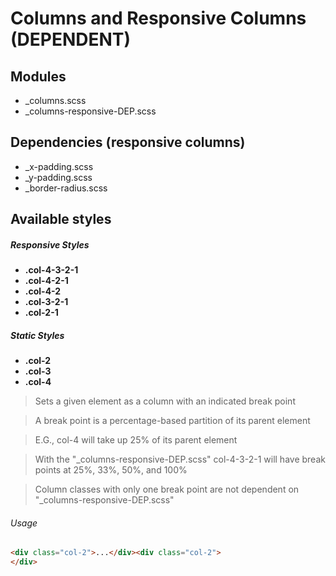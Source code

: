 # Columns and Responsive Columns (DEPENDENT)

## Modules

* _columns.scss
* _columns-responsive-DEP.scss

## Dependencies (responsive columns)
* _x-padding.scss
* _y-padding.scss
* _border-radius.scss

## Available styles

##### Responsive Styles
* **.col-4-3-2-1**
* **.col-4-2-1**
* **.col-4-2**
* **.col-3-2-1**
* **.col-2-1**

##### Static Styles
* **.col-2**
* **.col-3**
* **.col-4**

> Sets a given element as a column with an indicated break point

> A break point is a percentage-based partition of its parent element

> E.G., col-4 will take up 25% of its parent element

> With the "_columns-responsive-DEP.scss" col-4-3-2-1 will have break points at 25%, 33%, 50%, and 100%

> Column classes with only one break point are not dependent on "_columns-responsive-DEP.scss"

###### Usage
``` html
<div class="col-2">...</div><div class="col-2">
</div>
```